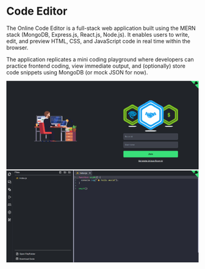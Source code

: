 
# Code Editor

The Online Code Editor is a full-stack web application built using the MERN stack (MongoDB, Express.js, React.js, Node.js). It enables users to write, edit, and preview HTML, CSS, and JavaScript code in real time within the browser.

The application replicates a mini coding playground where developers can practice frontend coding, view immediate output, and (optionally) store code snippets using MongoDB (or mock JSON for now).


![image alt](https://github.com/akasayan001/Code_Editor/blob/main/Screenshot%202025-06-30%20185620.png?raw=true)
![image alt](https://github.com/akasayan001/Code_Editor/blob/main/Screenshot%202025-06-30%20185750.png?raw=true)
